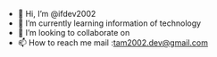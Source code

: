 - 👋 Hi, I’m @ifdev2002
- 🌱 I’m currently learning information of technology
- 💞️ I’m looking to collaborate on 
- 📫 How to reach me mail :tam2002.dev@gmail.com

<!---
ifdev2002/ifdev2002 is a ✨ special ✨ repository because its `README.md` (this file) appears on your GitHub profile.
You can click the Preview link to take a look at your changes.
--->
